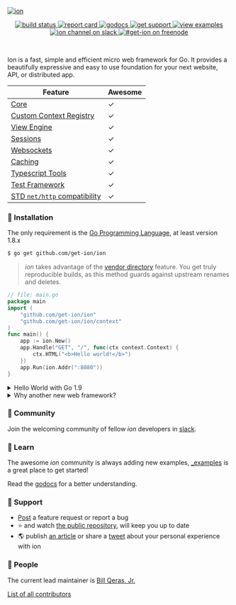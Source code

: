 [![ion](https://user-images.githubusercontent.com/29665371/27510063-3b9587da-5912-11e7-89e4-d0c53fd09bd4.png)](https://get-invite.herokuapp.com)

<p align="center">
	<a href="https://travis-ci.org/get-ion/ion">
		<img src="https://img.shields.io/travis/get-ion/ion/master.svg?style=flat-square" alt="build status">
	</a>
	<a href="http://goreportcard.com/report/get-ion/ion">
		<img src="https://img.shields.io/badge/report%20card-a%2B-ff3333.svg?style=flat-square" alt="report card">
	</a>
	<a href="https://godoc.org/github.com/get-ion/ion">
		<img src="https://img.shields.io/badge/godocs-1.0.x-0366d6.svg?style=flat-square" alt="godocs">
	</a>
	<a href="https://github.com/get-ion/issues-v1/issues">
		<img src="https://img.shields.io/badge/get-support-cccc00.svg?style=flat-square" alt="get support">
	</a>
	<a href="https://github.com/get-ion/ion/tree/master/_examples">
		<img src="https://img.shields.io/badge/learn%20by-examples-0077b3.svg?style=flat-square" alt="view examples">
	</a>
	<a href="https://get-invite.herokuapp.com">
		<img src="https://get-invite.herokuapp.com/badge.svg?style=flat-square" alt="ion channel on slack">
	</a>
	<a href="http://webchat.freenode.net?channels=get-ion">
		<img src="https://img.shields.io/badge/irc-%23get--ion%20-61DAFB.svg?style=flat-square" alt="#get-ion on freenode">
	</a>
</p>

<br/>

<!--
[![build status](https://img.shields.io/travis/get-ion/ion/master.svg?style=flat-square)](https://travis-ci.org/get-ion/ion)
[![report card](https://img.shields.io/badge/report%20card-a%2B-ff3333.svg?style=flat-square)](http://goreportcard.com/report/get-ion/ion)
[![godocs](https://img.shields.io/badge/godocs-1.0.x-0366d6.svg?style=flat-square)](https://godoc.org/github.com/get-ion/ion)
[![get support](https://img.shields.io/badge/get-support-cccc00.svg?style=flat-square)](https://github.com/get-ion/issues-v1/issues)
[![view examples](https://img.shields.io/badge/learn%20by-examples-0077b3.svg?style=flat-square)](https://github.com/get-ion/ion/tree/master/_examples)
[![ion channel on slack](https://get-invite.herokuapp.com/badge.svg?style=flat-square)](https://get-invite.herokuapp.com)
[![#get-ion on freenode](https://img.shields.io/badge/irc-%23get--ion%20-61DAFB.svg?style=flat-square)](http://webchat.freenode.net?channels=get-ion)
-->

Ion is a fast, simple and efficient micro web framework for Go. It provides a beautifully expressive and easy to use foundation for your next website, API, or distributed app.

| Feature | Awesome |
| -----------|-------------|
| [Core](_examples/) | &#10003; |
| [Custom Context Registry](_examples/#routing-grouping-dynamic-path-parameters-macros-and-custom-context) | &#10003; |
| [View Engine](_examples/#view) | &#10003; |
| [Sessions](https://github.com/get-ion/sessions) | &#10003; |
| [Websockets](https://github.com/get-ion/websocket) | &#10003; |
| [Caching](https://github.com/get-ion/cache) | &#10003; |
| [Typescript Tools](https://github.com/get-ion/typescript) | &#10003; |
| [Test Framework](_examples/#testing) | &#10003; |
| [STD `net/http` compatibility](_examples/#convert-httphandlerhandlerfunc) | &#10003; |

### 🚀 Installation

The only requirement is the [Go Programming Language](https://golang.org/dl/), at least version 1.8.x

```sh
$ go get github.com/get-ion/ion
```

> _ion_ takes advantage of the [vendor directory](https://docs.google.com/document/d/1Bz5-UB7g2uPBdOx-rw5t9MxJwkfpx90cqG9AFL0JAYo) feature. You get truly reproducible builds, as this method guards against upstream renames and deletes.

```go
// file: main.go
package main
import (
	"github.com/get-ion/ion"
	"github.com/get-ion/ion/context"
)
func main() {
	app := ion.New()
	app.Handle("GET", "/", func(ctx context.Context) {
		ctx.HTML("<b>Hello world!</b>")
	})
	app.Run(ion.Addr(":8080"))
}
```

<details>
<summary>Hello World with Go 1.9</summary>

If you've installed Go 1.9 then you can omit the `github.com/get-ion/ion/context` package from the imports statement.

```go
// +build go1.9

package main

import "github.com/get-ion/ion"

func main() {
	app := ion.New()
	app.Handle("GET", "/", func(ctx ion.Context) {
		ctx.HTML("<b>Hello world!</b>")
	})
	app.Run(ion.Addr(":8080"))
}
```

We expect Go version 1.9 to be released in August, however you can install Go 1.9 beta today.

### Installing Go 1.9beta2
 
1. Go to https://golang.org/dl/#go1.9beta2
2. Download a compatible, with your OS, archieve, i.e `go1.9beta2.windows-amd64.zip`
3. Unzip the contents of `go1.9beta2.windows-amd64.zip/go` folder to your $GOROOT, i.e `C:\Go`
4. Open a terminal and execute `go version`, it should output the go1.9beta2 version, i.e:
```sh
C:\Users\hiveminded>go version
go version go1.9beta2 windows/amd64
```

</details>

<details>
<summary>Why another new web framework?</summary>

_ion_ is easy, it has a familiar API while in the same has far more features than [Gin](https://github.com/gin-gonic/gin) or [Martini](https://github.com/go-martini/martini).

You own your code —it will never generate (unfamiliar) code for you, like [Beego](https://github.com/astaxie/beego), [Revel](https://github.com/revel/revel) and [Buffalo](https://github.com/gobuffalo/buffalo) do.

It's not just-another-router but its overall performance is equivalent with something like [httprouter](https://github.com/julienschmidt/httprouter).

Unlike [fasthttp](https://github.com/valyala/fasthttp), ion provides full HTTP/2 support for free.

Compared to the rest open source projects, this one is very active and you get answers almost immediately.

</details>

### 👥 Community

Join the welcoming community of fellow _ion_ developers in [slack](https://get-invite.herokuapp.com).

### 🏫 Learn

The awesome _ion_ community is always adding new examples, [_examples](_examples/) is a great place to get started!

Read the [godocs](https://godoc.org/github.com/get-ion/ion) for a better understanding.

### 💙 Support

- [Post](https://github.com/get-ion/issues-v1/issues) a feature request or report a bug
- :star: and watch [the public repository](https://github.com/get-ion/ion/stargazers), will keep you up to date
- :earth_americas: publish [an article](https://medium.com/search?q=ionframework) or share a [tweet](https://twitter.com/hashtag/ionframework) about your personal experience with ion

### 🥇 People

The current lead maintainer is [Bill Qeras, Jr.](https://github.com/hiveminded)

[List of all contributors](https://github.com/get-ion/ion/graphs/contributors)